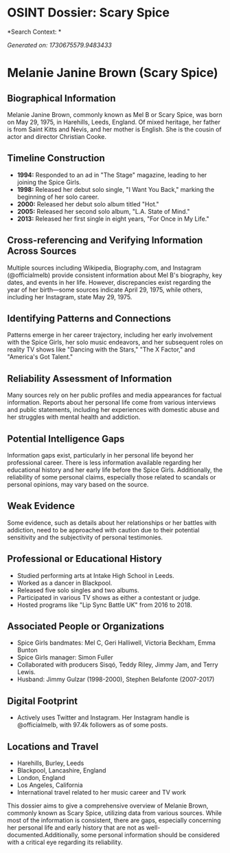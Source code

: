 # OSINT Dossier: Scary Spice

*Search Context: *

*Generated on: 1730675579.9483433*

# **Melanie Janine Brown (Scary Spice)**

## **Biographical Information**
Melanie Janine Brown, commonly known as Mel B or Scary Spice, was born on May 29, 1975, in Harehills, Leeds, England. Of mixed heritage, her father is from Saint Kitts and Nevis, and her mother is English. She is the cousin of actor and director Christian Cooke.

## **Timeline Construction**
- **1994:** Responded to an ad in "The Stage" magazine, leading to her joining the Spice Girls.
- **1998:** Released her debut solo single, "I Want You Back," marking the beginning of her solo career.
- **2000:** Released her debut solo album titled "Hot."
- **2005:** Released her second solo album, "L.A. State of Mind."
- **2013:** Released her first single in eight years, "For Once in My Life."

## **Cross-referencing and Verifying Information Across Sources**
Multiple sources including Wikipedia, Biography.com, and Instagram (@officialmelb) provide consistent information about Mel B's biography, key dates, and events in her life. However, discrepancies exist regarding the year of her birth—some sources indicate April 29, 1975, while others, including her Instagram, state May 29, 1975. 

## **Identifying Patterns and Connections**
Patterns emerge in her career trajectory, including her early involvement with the Spice Girls, her solo music endeavors, and her subsequent roles on reality TV shows like "Dancing with the Stars," "The X Factor," and "America's Got Talent."

## **Reliability Assessment of Information**
Many sources rely on her public profiles and media appearances for factual information. Reports about her personal life come from various interviews and public statements, including her experiences with domestic abuse and her struggles with mental health and addiction.

## **Potential Intelligence Gaps**
Information gaps exist, particularly in her personal life beyond her professional career. There is less information available regarding her educational history and her early life before the Spice Girls. Additionally, the reliability of some personal claims, especially those related to scandals or personal opinions, may vary based on the source.

## **Weak Evidence**
Some evidence, such as details about her relationships or her battles with addiction, need to be approached with caution due to their potential sensitivity and the subjectivity of personal testimonies. 

## **Professional or Educational History**
- Studied performing arts at Intake High School in Leeds.
- Worked as a dancer in Blackpool.
- Released five solo singles and two albums.
- Participated in various TV shows as either a contestant or judge.
- Hosted programs like "Lip Sync Battle UK" from 2016 to 2018.

## **Associated People or Organizations**
- Spice Girls bandmates: Mel C, Geri Halliwell, Victoria Beckham, Emma Bunton
- Spice Girls manager: Simon Fuller
- Collaborated with producers Sisqó, Teddy Riley, Jimmy Jam, and Terry Lewis.
- Husband: Jimmy Gulzar (1998-2000), Stephen Belafonte (2007-2017)

## **Digital Footprint**
- Actively uses Twitter and Instagram. Her Instagram handle is @officialmelb, with 97.4k followers as of some posts.

## **Locations and Travel**
- Harehills, Burley, Leeds
- Blackpool, Lancashire, England
- London, England
- Los Angeles, California
- International travel related to her music career and TV work

This dossier aims to give a comprehensive overview of Melanie Brown, commonly known as Scary Spice, utilizing data from various sources. While most of the information is consistent, there are gaps, especially concerning her personal life and early history that are not as well-documented.Additionally, some personal information should be considered with a critical eye regarding its reliability.